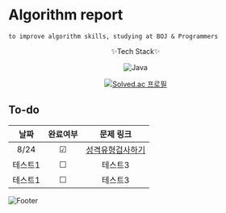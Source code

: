 # Algorithm report
    to improve algorithm skills, studying at BOJ & Programmers

<div style="text-align: center;">
✨Tech Stack✨

![Java](https://img.shields.io/badge/java-%23ED8B00.svg?style=for-the-badge&logo=java&logoColor=white)


[![Solved.ac
프로필](http://mazassumnida.wtf/api/v2/generate_badge?boj=abovenormal5023)](https://solved.ac/abovenormal5023)

</div>

## To-do


|  날짜  |  완료여부   |    문제 링크     |
|:----:|:-------:|:------------:|
| 8/24 | &#9745; | [성격유형검사하기](https://school.programmers.co.kr/learn/courses/30/lessons/118666) |  
| 테스트1 | &#9744; |     테스트3     |
| 테스트1 | &#9744; |     테스트3     |


[//]: # (&#9744; 체크 x )
[//]: # (&#9745; 체크 o)



![Footer](https://capsule-render.vercel.app/api?type=waving&color=auto&height=200&section=footer)
